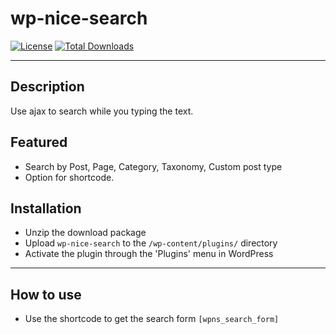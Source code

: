 # wp-nice-search

[![License](https://img.shields.io/packagist/l/rilwis/meta-box.svg)](https://duywp.com)
[![Total Downloads](https://img.shields.io/wordpress/plugin/dt/wp-nice-search.svg)](https://wordpress.org/plugins/wp-nice-search/)

***
## Description
Use ajax to search while you typing the text.

## Featured
* Search by Post, Page, Category, Taxonomy, Custom post type
* Option for shortcode.

## Installation

* Unzip the download package
* Upload `wp-nice-search` to the `/wp-content/plugins/` directory
* Activate the plugin through the 'Plugins' menu in WordPress

***
## How to use
* Use the shortcode to get the search form `[wpns_search_form]`

